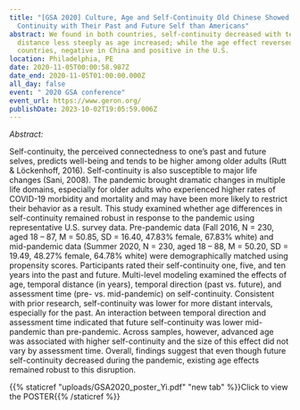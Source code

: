```yaml
---
title: "[GSA 2020] Culture, Age and Self-Continuity Old Chinese Showed Lower
  Continuity with Their Past and Future Self than Americans"
abstract: We found in both countries, self-continuity decreased with temporal
  distance less steeply as age increased; while the age effect reversed between
  countries, negative in China and positive in the U.S.
location: Philadelphia, PE
date: 2020-11-05T00:00:58.987Z
date_end: 2020-11-05T01:00:00.000Z
all_day: false
event: " 2020 GSA conference"
event_url: https://www.geron.org/
publishDate: 2023-10-02T19:05:59.006Z
---
```

*Abstract:*

Self-continuity, the perceived connectedness to one’s past and future selves, predicts well-being and tends to be higher among older adults (Rutt & Löckenhoff, 2016). Self-continuity is also susceptible to major life changes (Sani, 2008). The pandemic brought dramatic changes in multiple life domains, especially for older adults who experienced higher rates of COVID-19 morbidity and mortality and may have been more likely to restrict their behavior as a result. This study examined whether age differences in self-continuity remained robust in response to the pandemic using representative U.S. survey data. Pre-pandemic data (Fall 2016, N = 230, aged 18 – 87, M = 50.85, SD = 16.40, 47.83% female, 67.83% white) and mid-pandemic data (Summer 2020, N = 230, aged 18 – 88, M = 50.20, SD = 19.49, 48.27% female, 64.78% white) were demographically matched using propensity scores. Participants rated their self-continuity one, five, and ten years into the past and future. Multi-level modeling examined the effects of age, temporal distance (in years), temporal direction (past vs. future), and assessment time (pre- vs. mid-pandemic) on self-continuity. Consistent with prior research, self-continuity was lower for more distant intervals, especially for the past. An interaction between temporal direction and assessment time indicated that future self-continuity was lower mid-pandemic than pre-pandemic. Across samples, however, advanced age was associated with higher self-continuity and the size of this effect did not vary by assessment time. Overall, findings suggest that even though future self-continuity decreased during the pandemic, existing age effects remained robust to this disruption.



{{% staticref "uploads/GSA2020_poster_Yi.pdf" "new tab" %}}Click to view the POSTER{{% /staticref %}}